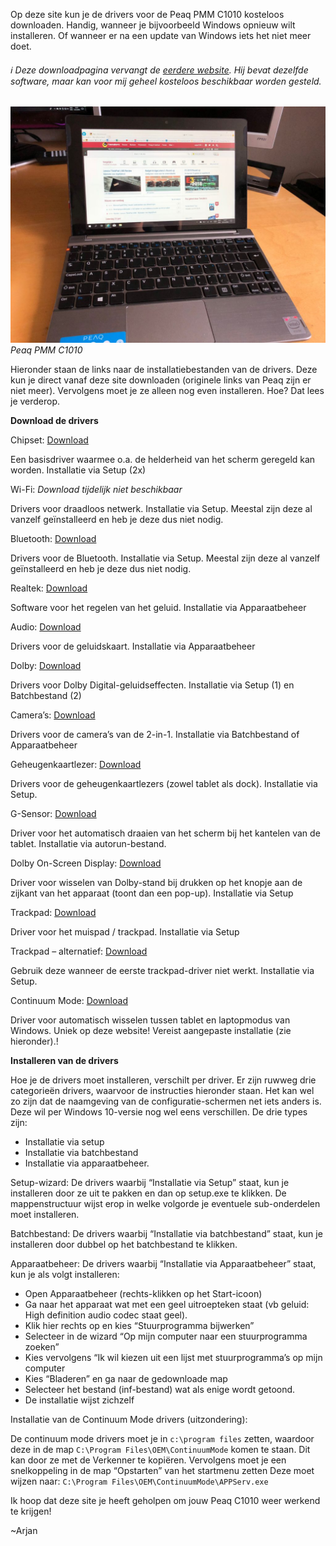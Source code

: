 Op deze site kun je de drivers voor de Peaq PMM C1010 kosteloos downloaden. Handig, wanneer je bijvoorbeeld Windows opnieuw wilt installeren. Of wanneer er na een update van Windows iets het niet meer doet.

###### ℹ️ Deze downloadpagina vervangt de [eerdere website](https://peaqpmmc1010drivers.nl). Hij bevat dezelfde software, maar kan voor mij geheel kosteloos beschikbaar worden gesteld.

![Peaq PMM C1010](peaq-laptop.jpeg)
*Peaq PMM C1010*

Hieronder staan de links naar de installatiebestanden van de drivers. Deze kun je direct vanaf deze site downloaden (originele links van Peaq zijn er niet meer). Vervolgens moet je ze alleen nog even installeren. Hoe? Dat lees je verderop.

**Download de drivers**

Chipset: [Download](https://storage.googleapis.com/peaq-pmm-c1010-drivers/01_Chipset.zip)

Een basisdriver waarmee o.a. de helderheid van het scherm geregeld kan worden. Installatie via Setup (2x)

Wi-Fi: *Download tijdelijk niet beschikbaar*

Drivers voor draadloos netwerk. Installatie via Setup. Meestal zijn deze al vanzelf geïnstalleerd en heb je deze dus niet nodig.

Bluetooth: [Download](https://storage.googleapis.com/peaq-pmm-c1010-drivers/03_Bluetooth.zip)

Drivers voor de Bluetooth. Installatie via Setup.
Meestal zijn deze al vanzelf geïnstalleerd en heb je deze dus niet nodig.

Realtek: [Download](https://storage.googleapis.com/peaq-pmm-c1010-drivers/04_Realtek.zip)

Software voor het regelen van het geluid. Installatie via Apparaatbeheer

Audio: [Download](https://storage.googleapis.com/peaq-pmm-c1010-drivers/05_Audio.zip)

Drivers voor de geluidskaart. Installatie via Apparaatbeheer

Dolby: [Download](https://storage.googleapis.com/peaq-pmm-c1010-drivers/06_Dolby.zip)

Drivers voor Dolby Digital-geluidseffecten. Installatie via Setup (1) en Batchbestand (2)

Camera’s: [Download](https://storage.googleapis.com/peaq-pmm-c1010-drivers/07_Camera.zip)

Drivers voor de camera’s van de 2-in-1. Installatie via Batchbestand of Apparaatbeheer

Geheugenkaartlezer: [Download](https://storage.googleapis.com/peaq-pmm-c1010-drivers/08_Cardreader.zip)

Drivers voor de geheugenkaartlezers (zowel tablet als dock). Installatie via Setup.

G-Sensor: [Download](https://storage.googleapis.com/peaq-pmm-c1010-drivers/09_G-Sensor.zip)

Driver voor het automatisch draaien van het scherm bij het kantelen van de tablet. Installatie via autorun-bestand.

Dolby On-Screen Display: [Download](https://storage.googleapis.com/peaq-pmm-c1010-drivers/10_OSD.zip)

Driver voor wisselen van Dolby-stand bij drukken op het knopje aan de zijkant van het apparaat (toont dan een pop-up). Installatie via Setup

Trackpad: [Download](https://storage.googleapis.com/peaq-pmm-c1010-drivers/Touchpad-driver.zip)

Driver voor het muispad / trackpad. Installatie via Setup

Trackpad – alternatief: [Download](https://storage.googleapis.com/peaq-pmm-c1010-drivers/11_Touchpad.zip)

Gebruik deze wanneer de eerste trackpad-driver niet werkt. Installatie via Setup.

Continuum Mode: [Download](https://storage.googleapis.com/peaq-pmm-c1010-drivers/ContinuumMode-driver.zip)

Driver voor automatisch wisselen tussen tablet en laptopmodus van Windows. Uniek op deze website! Vereist aangepaste installatie (zie hieronder).!

**Installeren van de drivers**

Hoe je de drivers moet installeren, verschilt per driver. Er zijn ruwweg drie categorieën drivers, waarvoor de instructies hieronder staan. Het kan wel zo zijn dat de naamgeving van de configuratie-schermen net iets anders is. Deze wil per Windows 10-versie nog wel eens verschillen. De drie types zijn:

- Installatie via setup
- Installatie via batchbestand
- Installatie via apparaatbeheer.

Setup-wizard: De drivers waarbij “Installatie via Setup” staat, kun je installeren door ze uit te pakken en dan op setup.exe te klikken. De mappenstructuur wijst erop in welke volgorde je eventuele sub-onderdelen moet installeren.

Batchbestand: De drivers waarbij “Installatie via batchbestand” staat, kun je installeren door dubbel op het batchbestand te klikken.

Apparaatbeheer: De drivers waarbij “Installatie via Apparaatbeheer” staat, kun je als volgt installeren:

- Open Apparaatbeheer (rechts-klikken op het Start-icoon)
- Ga naar het apparaat wat met een geel uitroepteken staat (vb geluid: High definition audio codec staat geel).
- Klik hier rechts op en kies “Stuurprogramma bijwerken”
- Selecteer in de wizard “Op mijn computer naar een stuurprogramma zoeken”
- Kies vervolgens “Ik wil kiezen uit een lijst met stuurprogramma’s op mijn computer
- Kies “Bladeren” en ga naar de gedownloade map
- Selecteer het bestand (inf-bestand) wat als enige wordt getoond.
- De installatie wijst zichzelf

Installatie van de Continuum Mode drivers (uitzondering):

De continuum mode drivers moet je in `c:\program files` zetten, waardoor deze in de map `C:\Program Files\OEM\ContinuumMode` komen te staan. Dit kan door ze met de Verkenner te kopiëren.
Vervolgens moet je een snelkoppeling in de map “Opstarten” van het startmenu zetten
Deze moet wijzen naar: `C:\Program Files\OEM\ContinuumMode\APPServ.exe`

Ik hoop dat deze site je heeft geholpen om jouw Peaq C1010 weer werkend te krijgen! 

~Arjan
